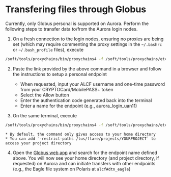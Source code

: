 # Transfering files through Globus

Currently, only Globus personal is supported on Aurora. 
Perform the following steps to transfer data to/from the Aurora login nodes.

1. On a fresh connection to the login nodes, ensuring no proxies are being set (which may require commenting the proxy settings in the `~/.bashrc` or `~/.bash_profile` files), execute
```bash
/soft/tools/proxychains/bin/proxychains4 -f /soft/tools/proxychains/etc/proxychains.conf /soft/tools/globusconnect/globusconnect -setup --no-gui
```

2. Paste the link provided by the above command in a browser and follow the instructions to setup a personal endpoint
	* When requested, input your ALCF username and one-time password from your CRYPTOCard/MobilePASS+ token
    * Select the Allow button
    * Enter the authentication code generated back into the terminal
    * Enter a name for the endpoint (e.g., aurora\_login\_uan11)

3. On the same terminal, execute 
```bash
/soft/tools/proxychains/bin/proxychains4 -f /soft/tools/proxychains/etc/proxychains.conf /soft/tools/globusconnect/globusconnect -start &
```
    * By default, the command only gives access to your home directory
    * You can add `-restrict-paths /lus/flare/projects/YOURPROJECT` to access your project directory

4. Open the [Globus web app](https://app.globus.org/file-manager?destination_id=05d2c76a-e867-4f67-aa57-76edeb0beda0) and search for the endpoint name defined above. You will now see your home directory (and project directory, if requested) on Aurora and can initiate transfers with other endpoints (e.g., the Eagle file system on Polaris at `alcf#dtn_eagle`)

